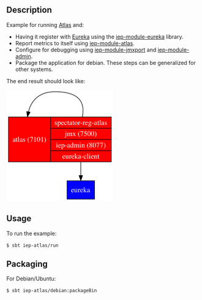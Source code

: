 
## Description

Example for running [Atlas](https://github.com/Netflix/atlas/) and:

* Having it register with [Eureka](https://github.com/Netflix/eureka/) using the
    [iep-module-eureka](https://github.com/Netflix/iep/tree/master/iep-module-eureka)
    library.
* Report metrics to itself using
    [iep-module-atlas](https://github.com/Netflix/iep/tree/master/iep-module-atlas).
* Configure for debugging using
    [iep-module-jmxport](https://github.com/Netflix/iep/tree/master/iep-module-jmxport) and
    [iep-module-admin](https://github.com/Netflix/iep/tree/master/iep-module-admin).
* Package the application for debian. These steps can be generalized for other
    systems.

The end result should look like:

![Overview](images/overview.png)

## Usage

To run the example:

```
$ sbt iep-atlas/run
```

## Packaging

For Debian/Ubuntu:

```
$ sbt iep-atlas/debian:packageBin
```
